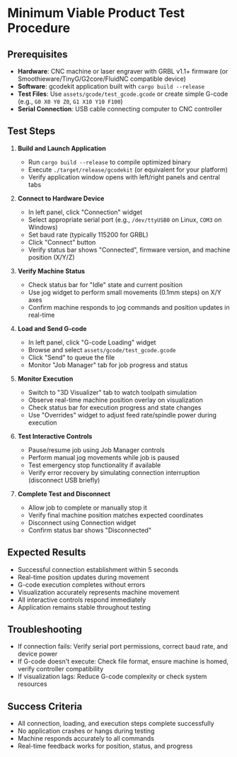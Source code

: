 # Minimum Viable Product Test Procedure

## Prerequisites
- **Hardware**: CNC machine or laser engraver with GRBL v1.1+ firmware (or Smoothieware/TinyG/G2core/FluidNC compatible device)
- **Software**: gcodekit application built with `cargo build --release`
- **Test Files**: Use `assets/gcode/test_gcode.gcode` or create simple G-code (e.g., `G0 X0 Y0 Z0`, `G1 X10 Y10 F100`)
- **Serial Connection**: USB cable connecting computer to CNC controller

## Test Steps

1. **Build and Launch Application**
   - Run `cargo build --release` to compile optimized binary
   - Execute `./target/release/gcodekit` (or equivalent for your platform)
   - Verify application window opens with left/right panels and central tabs

2. **Connect to Hardware Device**
   - In left panel, click "Connection" widget
   - Select appropriate serial port (e.g., `/dev/ttyUSB0` on Linux, `COM3` on Windows)
   - Set baud rate (typically 115200 for GRBL)
   - Click "Connect" button
   - Verify status bar shows "Connected", firmware version, and machine position (X/Y/Z)

3. **Verify Machine Status**
   - Check status bar for "Idle" state and current position
   - Use jog widget to perform small movements (0.1mm steps) on X/Y axes
   - Confirm machine responds to jog commands and position updates in real-time

4. **Load and Send G-code**
   - In left panel, click "G-code Loading" widget
   - Browse and select `assets/gcode/test_gcode.gcode`
   - Click "Send" to queue the file
   - Monitor "Job Manager" tab for job progress and status

5. **Monitor Execution**
   - Switch to "3D Visualizer" tab to watch toolpath simulation
   - Observe real-time machine position overlay on visualization
   - Check status bar for execution progress and state changes
   - Use "Overrides" widget to adjust feed rate/spindle power during execution

6. **Test Interactive Controls**
   - Pause/resume job using Job Manager controls
   - Perform manual jog movements while job is paused
   - Test emergency stop functionality if available
   - Verify error recovery by simulating connection interruption (disconnect USB briefly)

7. **Complete Test and Disconnect**
   - Allow job to complete or manually stop it
   - Verify final machine position matches expected coordinates
   - Disconnect using Connection widget
   - Confirm status bar shows "Disconnected"

## Expected Results
- Successful connection establishment within 5 seconds
- Real-time position updates during movement
- G-code execution completes without errors
- Visualization accurately represents machine movement
- All interactive controls respond immediately
- Application remains stable throughout testing

## Troubleshooting
- If connection fails: Verify serial port permissions, correct baud rate, and device power
- If G-code doesn't execute: Check file format, ensure machine is homed, verify controller compatibility
- If visualization lags: Reduce G-code complexity or check system resources

## Success Criteria
- All connection, loading, and execution steps complete successfully
- No application crashes or hangs during testing
- Machine responds accurately to all commands
- Real-time feedback works for position, status, and progress